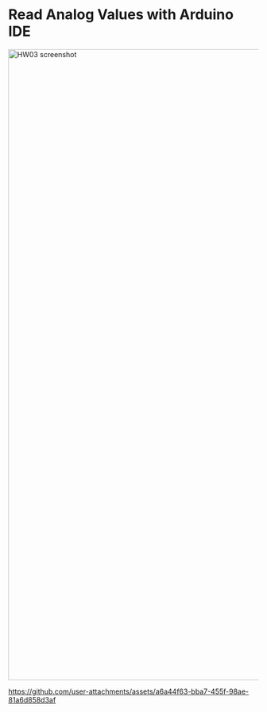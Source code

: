 # Read Analog Values with Arduino IDE
<img width="1272" alt="HW03 screenshot" src="https://github.com/user-attachments/assets/b337480f-50b4-4686-83e4-dfa7e8f25b33" />


https://github.com/user-attachments/assets/a6a44f63-bba7-455f-98ae-81a6d858d3af

